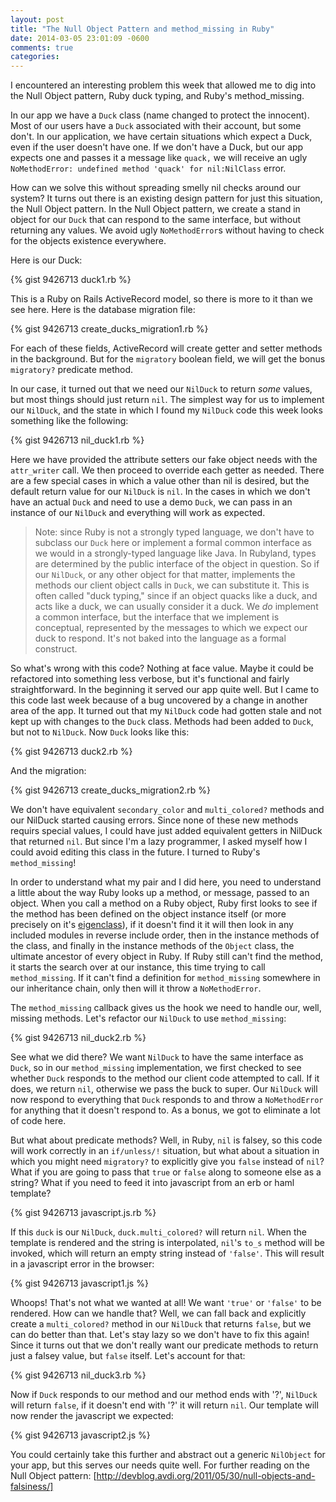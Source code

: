 ```yaml
---
layout: post
title: "The Null Object Pattern and method_missing in Ruby"
date: 2014-03-05 23:01:09 -0600
comments: true
categories:
---
```


I encountered an interesting problem this week that allowed me to dig into the
Null Object pattern, Ruby duck typing, and Ruby's method_missing.

In our app we have a `Duck` class (name changed to protect the innocent). Most
of our users have a `Duck` associated with their account, but some don't. In
our application, we have certain situations which expect a Duck, even if the
user doesn't have one. If we don't have a Duck, but our app expects one and
passes it a message like `quack,` we will receive an ugly `NoMethodError:
undefined method 'quack' for nil:NilClass` error.

How can we solve this without spreading smelly nil checks around our system? It
turns out there is an existing design pattern for just this situation, the Null
Object pattern. In the Null Object pattern, we create a stand in object for our
`Duck` that can respond to the same interface, but without returning any
values. We avoid ugly `NoMethodError`s without having to check for the objects
existence everywhere.

Here is our Duck:

{% gist 9426713 duck1.rb %}

This is a Ruby on Rails ActiveRecord model, so there is more to it than we see
here. Here is the database migration file:

{% gist 9426713 create_ducks_migration1.rb %}

For each of these fields, ActiveRecord will create getter and setter methods in
the background. But for the `migratory` boolean field, we will get the bonus
`migratory?` predicate method.

In our case, it turned out that we need our `NilDuck` to return *some* values,
but most things should just return `nil`. The simplest way for us to implement
our `NilDuck`, and the state in which I found my `NilDuck` code this week looks
something like the following:

{% gist 9426713 nil_duck1.rb %}

Here we have provided the attribute setters our fake object needs with the
`attr_writer` call. We then proceed to override each getter as needed. There
are a few special cases in which a value other than nil is desired, but the
default return value for our `NilDuck` is `nil`. In the cases in which we don't
have an actual `Duck` and need to use a demo `Duck`, we can pass in an instance
of our `NilDuck` and everything will work as expected.

>Note: since Ruby is not a strongly typed language, we don't have to subclass
>our `Duck` here or implement a formal common interface as we would in a
>strongly-typed language like Java. In Rubyland, types are determined by the
>public interface of the object in question. So if our `NilDuck`, or any other
>object for that matter, implements the methods our client object calls in
>`Duck`, we can substitute it. This is often called "duck typing," since if an
>object quacks like a duck, and acts like a duck, we can usually consider it a
>duck. We *do* implement a common interface, but the interface that we
>implement is conceptual, represented by the messages to which we expect our
>duck to respond. It's not baked into the language as a formal construct.

So what's wrong with this code? Nothing at face value. Maybe it could be
refactored into something less verbose, but it's functional and fairly
straightforward. In the beginning it served our app quite well. But I came to
this code last week because of a bug uncovered by a change in another area of
the app. It turned out that my `NilDuck` code had gotten stale and not kept up
with changes to the `Duck` class. Methods had been added to `Duck`, but not to
`NilDuck`. Now `Duck` looks like this:

{% gist 9426713 duck2.rb %}

And the migration:

{% gist 9426713 create_ducks_migration2.rb %}

We don't have equivalent `secondary_color` and  `multi_colored?` methods and
our NilDuck started causing errors. Since none of these new methods requirs
special values, I could have just added equivalent getters in NilDuck that
returned `nil`. But since I'm a lazy programmer, I asked myself how I could
avoid editing this class in the future. I turned to Ruby's `method_missing`!

In order to understand what my pair and I did here, you need to understand a
little about the way Ruby looks up a method, or message, passed to an object.
When you call a method on a Ruby object, Ruby first looks to see if the method
has been defined on the object instance itself (or more precisely on it's
[eigenclass](http://en.wikipedia.org/wiki/Metaclass)), if it doesn't find it it
will then look in any included modules in reverse include order, then in the
instance methods of the class, and finally in the instance methods of the
`Object` class, the ultimate ancestor of every object in Ruby. If Ruby still
can't find the method, it starts the search over at our instance, this time
trying to call `method_missing`. If it can't find a definition for
`method_missing` somewhere in our inheritance chain, only then will it throw a
`NoMethodError`.

The `method_missing` callback gives us the hook we need to handle our, well,
missing methods. Let's refactor our `NilDuck` to use `method_missing`:

{% gist 9426713 nil_duck2.rb %}

See what we did there? We want `NilDuck` to have the same interface as `Duck`,
so in our `method_missing` implementation, we first checked to see whether
`Duck` responds to the method our client code attempted to call. If it does, we
return `nil`, otherwise we pass the buck to super. Our `NilDuck` will now
respond to everything that `Duck` responds to and throw a `NoMethodError` for
anything that it doesn't respond to. As a bonus, we got to eliminate a lot of
code here.

But what about predicate methods? Well, in Ruby, `nil` is falsey, so this code
will work correctly in an `if/unless/!` situation, but what about a situation
in which you might need `migratory?` to explicitly give you `false` instead of
`nil`? What if you are going to pass that `true` or `false` along to someone
else as a string? What if you need to feed it into javascript from an erb or
haml template?

{% gist 9426713 javascript.js.rb %}

If this `duck` is our `NilDuck`, `duck.multi_colored?` will return `nil`. When
the template is rendered and the string is interpolated, `nil`'s `to_s` method
will be invoked, which will return an empty string instead of `'false'`. This
will result in a javascript error in the browser:

{% gist 9426713 javascript1.js %}

Whoops! That's not what we wanted at all! We want `'true'` or `'false'` to be
rendered. How can we handle that? Well, we can fall back and explicitly create
a `multi_colored?` method in our `NilDuck` that returns `false`, but we can do
better than that. Let's stay lazy so we don't have to fix this again! Since it
turns out that we don't really want our predicate methods to return just a
falsey value, but `false` itself. Let's account for that:

{% gist 9426713 nil_duck3.rb %}

Now if `Duck` responds to our method and our method ends with '?', `NilDuck`
will return `false`, if it doesn't end with '?' it will return `nil`. Our
template will now render the javascript we expected:

{% gist 9426713 javascript2.js %}

You could certainly take this further and abstract out a generic `NilObject`
for your app, but this serves our needs quite well. For further reading on the
Null Object pattern:
[http://devblog.avdi.org/2011/05/30/null-objects-and-falsiness/]
